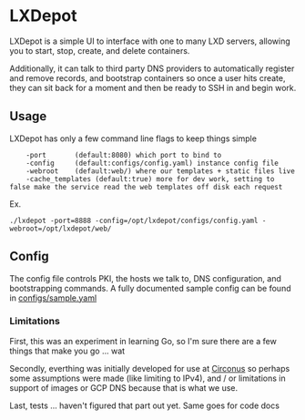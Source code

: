 # LXDepot

LXDepot is a simple UI to interface with one to many LXD servers, allowing you to start, stop, create, and delete containers.

Additionally, it can talk to third party DNS providers to automatically register and remove records, and bootstrap containers so once a user hits create, they can sit back for a moment and then be ready to SSH in and begin work.

## Usage

LXDepot has only a few command line flags to keep things simple
```
    -port       (default:8080) which port to bind to
    -config     (default:configs/config.yaml) instance config file
    -webroot    (default:web/) where our templates + static files live
    -cache_templates (default:true) more for dev work, setting to false make the service read the web templates off disk each request
```

Ex.
```
./lxdepot -port=8888 -config=/opt/lxdepot/configs/config.yaml -webroot=/opt/lxdepot/web/
```

## Config

The config file controls PKI, the hosts we talk to, DNS configuration, and bootstrapping commands.  A fully documented sample config can be found in [configs/sample.yaml](configs/sample.yaml)

### Limitations

First, this was an experiment in learning Go, so I'm sure there are a few things that make you go ... wat

Secondly, everthing was initially developed for use at [Circonus](https://www.circonus.com) so perhaps some assumptions were made (like limiting to IPv4), and / or limitations in support of images or GCP DNS because that is what we use.

Last, tests ... haven't figured that part out yet.  Same goes for code docs
